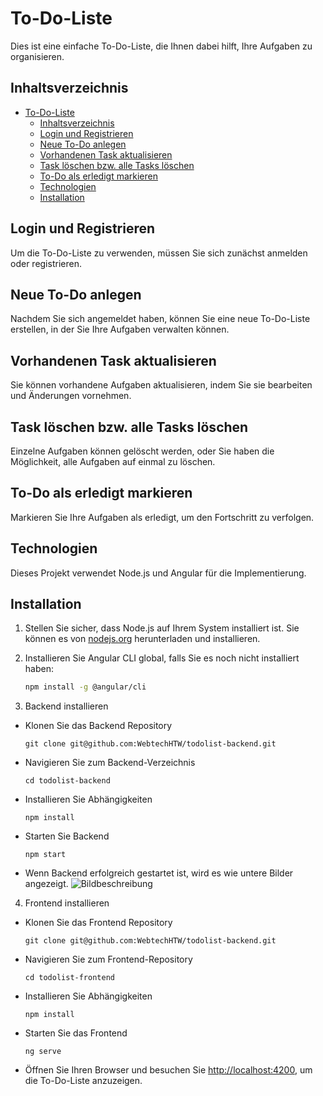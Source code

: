 # To-Do-Liste

Dies ist eine einfache To-Do-Liste, die Ihnen dabei hilft, Ihre Aufgaben zu organisieren.

## Inhaltsverzeichnis

- [To-Do-Liste](#to-do-liste)
  - [Inhaltsverzeichnis](#inhaltsverzeichnis)
  - [Login und Registrieren](#login-und-registrieren)
  - [Neue To-Do anlegen](#neue-to-do-anlegen)
  - [Vorhandenen Task aktualisieren](#vorhandenen-task-aktualisieren)
  - [Task löschen bzw. alle Tasks löschen](#task-löschen-bzw-alle-tasks-löschen)
  - [To-Do als erledigt markieren](#to-do-als-erledigt-markieren)
  - [Technologien](#technologien)
  - [Installation](#installation)

## Login und Registrieren

Um die To-Do-Liste zu verwenden, müssen Sie sich zunächst anmelden oder registrieren.

## Neue To-Do anlegen

Nachdem Sie sich angemeldet haben, können Sie eine neue To-Do-Liste erstellen, in der Sie Ihre Aufgaben verwalten können.

## Vorhandenen Task aktualisieren

Sie können vorhandene Aufgaben aktualisieren, indem Sie sie bearbeiten und Änderungen vornehmen.

## Task löschen bzw. alle Tasks löschen

Einzelne Aufgaben können gelöscht werden, oder Sie haben die Möglichkeit, alle Aufgaben auf einmal zu löschen.

## To-Do als erledigt markieren

Markieren Sie Ihre Aufgaben als erledigt, um den Fortschritt zu verfolgen.

## Technologien

Dieses Projekt verwendet Node.js und Angular für die Implementierung.

## Installation

1. Stellen Sie sicher, dass Node.js auf Ihrem System installiert ist. Sie können es von [nodejs.org](https://nodejs.org/) herunterladen und installieren.

2. Installieren Sie Angular CLI global, falls Sie es noch nicht installiert haben:
   ```bash
   npm install -g @angular/cli
3. Backend installieren
+ Klonen Sie das Backend Repository
    ```
    git clone git@github.com:WebtechHTW/todolist-backend.git
    ```
+ Navigieren Sie zum Backend-Verzeichnis
  ```
  cd todolist-backend
  ```
+ Installieren Sie Abhängigkeiten
  ```
  npm install
  ````
+ Starten Sie Backend
  ```
  npm start
  ```
+ Wenn Backend erfolgreich gestartet ist, wird es wie untere Bilder angezeigt.
 ![Bildbeschreibung](https://github.com/WebtechHTW/todolist-frontend/blob/main/bilder/nodejs_terminal.png) 
4. Frontend installieren
+ Klonen Sie das  Frontend Repository
   ```
   git clone git@github.com:WebtechHTW/todolist-backend.git
    ```
+ Navigieren Sie zum Frontend-Repository
  ```
  cd todolist-frontend
  ```
+ Installieren Sie Abhängigkeiten
  ```
  npm install
  ```
+ Starten Sie das Frontend
  ```
  ng serve
  ```
+ Öffnen Sie Ihren Browser und besuchen Sie [http://localhost:4200](http://localhost:4200), um die To-Do-Liste anzuzeigen.
